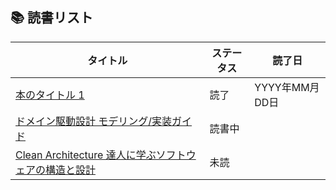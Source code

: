 ## 📚 読書リスト

| タイトル                                                                                                                                                                                                                                                                                                                                                                                                                                                                                                                                 | ステータス | 読了日     |
| ---------------------------------------------------------------------------------------------------------------------------------------------------------------------------------------------------------------------------------------------------------------------------------------------------------------------------------------------------------------------------------------------------------------------------------------------------------------------------------------------------------------------------------------- | ---------- | ---------- |
| [本のタイトル 1](リンク)                                                                                                                                                                                                                                                                                                                                                                                                                                                                                                                 | 読了       | YYYY年MM月DD日 |
| [ドメイン駆動設計 モデリング/実装ガイド](https://booth.pm/ja/items/1835632)                                                                                                                                                                                                                                                                                                                                                                                                                                                              | 読書中     |            |
| [Clean Architecture 達人に学ぶソフトウェアの構造と設計](https://www.amazon.co.jp/Clean-Architecture-%E9%81%94%E4%BA%BA%E3%81%AB%E5%AD%A6%E3%81%B6%E3%82%BD%E3%83%95%E3%83%88%E3%82%A6%E3%82%A7%E3%82%A2%E3%81%AE%E6%A7%8B%E9%80%A0%E3%81%A8%E8%A8%AD%E8%A8%88-%E3%82%A2%E3%82%B9%E3%82%AD%E3%83%BC%E3%83%89%E3%83%AF%E3%83%B3%E3%82%B4-%EF%BC%B2%EF%BD%8F%EF%BD%82%EF%BD%85%EF%BD%92%EF%BD%94-%EF%BC%A3%EF%BC%8E%EF%BC%AD%EF%BD%81%EF%BD%92%EF%BD%94%EF%BD%89%EF%BD%8E-ebook/dp/B07FSBHS2V/ref=tmm_kin_swatch_0?_encoding=UTF8&qid=&sr=) | 未読       |            |
